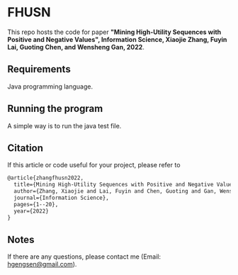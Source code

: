 # FHUSN
This repo hosts the code for paper **"Mining High-Utility Sequences with Positive and Negative Values", Information Science, Xiaojie Zhang, Fuyin Lai, Guoting Chen, and Wensheng Gan, 2022**.

## Requirements
Java programming language.

## Running the program
A simple way is to run the java test file.

## Citation
If this article or code useful for your project, please refer to
```xml
@article{zhangfhusn2022,
  title={Mining High-Utility Sequences with Positive and Negative Values},
  author={Zhang, Xiaojie and Lai, Fuyin and Chen, Guoting and Gan, Wensheng},
  journal={Information Science},
  pages={1--20},
  year={2022}
}
```


## Notes
If there are any questions, please contact me (Email: hgengsen@gmail.com).
